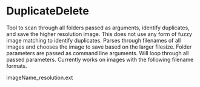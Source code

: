 # DuplicateDelete
Tool to scan through all folders passed as arguments, identify duplicates, and save the higher resolution image. This does not use any form of fuzzy image matching to identify duplicates. Parses through filenames of all images and chooses the image to save based on the larger filesize. Folder parameters are passed as command line arguments. Will loop through all passed parameters. Currently works on images with the following filename formats.

imageName_resolution.ext
